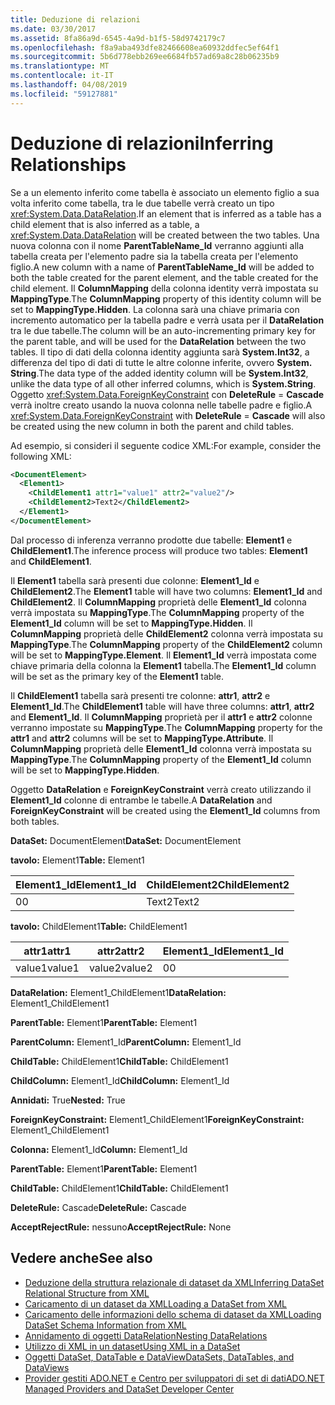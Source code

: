 ```yaml
---
title: Deduzione di relazioni
ms.date: 03/30/2017
ms.assetid: 8fa86a9d-6545-4a9d-b1f5-58d9742179c7
ms.openlocfilehash: f8a9aba493dfe82466608ea60932ddfec5ef64f1
ms.sourcegitcommit: 5b6d778ebb269ee6684fb57ad69a8c28b06235b9
ms.translationtype: MT
ms.contentlocale: it-IT
ms.lasthandoff: 04/08/2019
ms.locfileid: "59127881"
---
```

# <a name="inferring-relationships"></a><span data-ttu-id="28431-102">Deduzione di relazioni</span><span class="sxs-lookup"><span data-stu-id="28431-102">Inferring Relationships</span></span>
<span data-ttu-id="28431-103">Se a un elemento inferito come tabella è associato un elemento figlio a sua volta inferito come tabella, tra le due tabelle verrà creato un tipo <xref:System.Data.DataRelation>.</span><span class="sxs-lookup"><span data-stu-id="28431-103">If an element that is inferred as a table has a child element that is also inferred as a table, a <xref:System.Data.DataRelation> will be created between the two tables.</span></span> <span data-ttu-id="28431-104">Una nuova colonna con il nome **ParentTableName_Id** verranno aggiunti alla tabella creata per l'elemento padre sia la tabella creata per l'elemento figlio.</span><span class="sxs-lookup"><span data-stu-id="28431-104">A new column with a name of **ParentTableName_Id** will be added to both the table created for the parent element, and the table created for the child element.</span></span> <span data-ttu-id="28431-105">Il **ColumnMapping** della colonna identity verrà impostata su **MappingType**.</span><span class="sxs-lookup"><span data-stu-id="28431-105">The **ColumnMapping** property of this identity column will be set to **MappingType.Hidden**.</span></span> <span data-ttu-id="28431-106">La colonna sarà una chiave primaria con incremento automatico per la tabella padre e verrà usata per il **DataRelation** tra le due tabelle.</span><span class="sxs-lookup"><span data-stu-id="28431-106">The column will be an auto-incrementing primary key for the parent table, and will be used for the **DataRelation** between the two tables.</span></span> <span data-ttu-id="28431-107">Il tipo di dati della colonna identity aggiunta sarà **System.Int32**, a differenza del tipo di dati di tutte le altre colonne inferite, ovvero **System. String**.</span><span class="sxs-lookup"><span data-stu-id="28431-107">The data type of the added identity column will be **System.Int32**, unlike the data type of all other inferred columns, which is **System.String**.</span></span> <span data-ttu-id="28431-108">Oggetto <xref:System.Data.ForeignKeyConstraint> con **DeleteRule** = **Cascade** verrà inoltre creato usando la nuova colonna nelle tabelle padre e figlio.</span><span class="sxs-lookup"><span data-stu-id="28431-108">A <xref:System.Data.ForeignKeyConstraint> with **DeleteRule** = **Cascade** will also be created using the new column in both the parent and child tables.</span></span>  
  
 <span data-ttu-id="28431-109">Ad esempio, si consideri il seguente codice XML:</span><span class="sxs-lookup"><span data-stu-id="28431-109">For example, consider the following XML:</span></span>  
  
```xml  
<DocumentElement>  
  <Element1>  
    <ChildElement1 attr1="value1" attr2="value2"/>  
    <ChildElement2>Text2</ChildElement2>  
  </Element1>  
</DocumentElement>  
```  
  
 <span data-ttu-id="28431-110">Dal processo di inferenza verranno prodotte due tabelle: **Element1** e **ChildElement1**.</span><span class="sxs-lookup"><span data-stu-id="28431-110">The inference process will produce two tables: **Element1** and **ChildElement1**.</span></span>  
  
 <span data-ttu-id="28431-111">Il **Element1** tabella sarà presenti due colonne: **Element1_Id** e **ChildElement2**.</span><span class="sxs-lookup"><span data-stu-id="28431-111">The **Element1** table will have two columns: **Element1_Id** and **ChildElement2**.</span></span> <span data-ttu-id="28431-112">Il **ColumnMapping** proprietà delle **Element1_Id** colonna verrà impostata su **MappingType**.</span><span class="sxs-lookup"><span data-stu-id="28431-112">The **ColumnMapping** property of the **Element1_Id** column will be set to **MappingType.Hidden**.</span></span> <span data-ttu-id="28431-113">Il **ColumnMapping** proprietà delle **ChildElement2** colonna verrà impostata su **MappingType**.</span><span class="sxs-lookup"><span data-stu-id="28431-113">The **ColumnMapping** property of the **ChildElement2** column will be set to **MappingType.Element**.</span></span> <span data-ttu-id="28431-114">Il **Element1_Id** verrà impostata come chiave primaria della colonna la **Element1** tabella.</span><span class="sxs-lookup"><span data-stu-id="28431-114">The **Element1_Id** column will be set as the primary key of the **Element1** table.</span></span>  
  
 <span data-ttu-id="28431-115">Il **ChildElement1** tabella sarà presenti tre colonne: **attr1**, **attr2** e **Element1_Id**.</span><span class="sxs-lookup"><span data-stu-id="28431-115">The **ChildElement1** table will have three columns: **attr1**, **attr2** and **Element1_Id**.</span></span> <span data-ttu-id="28431-116">Il **ColumnMapping** proprietà per il **attr1** e **attr2** colonne verranno impostate su **MappingType**.</span><span class="sxs-lookup"><span data-stu-id="28431-116">The **ColumnMapping** property for the **attr1** and **attr2** columns will be set to **MappingType.Attribute**.</span></span> <span data-ttu-id="28431-117">Il **ColumnMapping** proprietà delle **Element1_Id** colonna verrà impostata su **MappingType**.</span><span class="sxs-lookup"><span data-stu-id="28431-117">The **ColumnMapping** property of the **Element1_Id** column will be set to **MappingType.Hidden**.</span></span>  
  
 <span data-ttu-id="28431-118">Oggetto **DataRelation** e **ForeignKeyConstraint** verrà creato utilizzando il **Element1_Id** colonne di entrambe le tabelle.</span><span class="sxs-lookup"><span data-stu-id="28431-118">A **DataRelation** and **ForeignKeyConstraint** will be created using the **Element1_Id** columns from both tables.</span></span>  
  
 <span data-ttu-id="28431-119">**DataSet:** DocumentElement</span><span class="sxs-lookup"><span data-stu-id="28431-119">**DataSet:** DocumentElement</span></span>  
  
 <span data-ttu-id="28431-120">**tavolo:** Element1</span><span class="sxs-lookup"><span data-stu-id="28431-120">**Table:** Element1</span></span>  
  
|<span data-ttu-id="28431-121">Element1_Id</span><span class="sxs-lookup"><span data-stu-id="28431-121">Element1_Id</span></span>|<span data-ttu-id="28431-122">ChildElement2</span><span class="sxs-lookup"><span data-stu-id="28431-122">ChildElement2</span></span>|  
|------------------|-------------------|  
|<span data-ttu-id="28431-123">0</span><span class="sxs-lookup"><span data-stu-id="28431-123">0</span></span>|<span data-ttu-id="28431-124">Text2</span><span class="sxs-lookup"><span data-stu-id="28431-124">Text2</span></span>|  
  
 <span data-ttu-id="28431-125">**tavolo:** ChildElement1</span><span class="sxs-lookup"><span data-stu-id="28431-125">**Table:** ChildElement1</span></span>  
  
|<span data-ttu-id="28431-126">attr1</span><span class="sxs-lookup"><span data-stu-id="28431-126">attr1</span></span>|<span data-ttu-id="28431-127">attr2</span><span class="sxs-lookup"><span data-stu-id="28431-127">attr2</span></span>|<span data-ttu-id="28431-128">Element1_Id</span><span class="sxs-lookup"><span data-stu-id="28431-128">Element1_Id</span></span>|  
|-----------|-----------|------------------|  
|<span data-ttu-id="28431-129">value1</span><span class="sxs-lookup"><span data-stu-id="28431-129">value1</span></span>|<span data-ttu-id="28431-130">value2</span><span class="sxs-lookup"><span data-stu-id="28431-130">value2</span></span>|<span data-ttu-id="28431-131">0</span><span class="sxs-lookup"><span data-stu-id="28431-131">0</span></span>|  
  
 <span data-ttu-id="28431-132">**DataRelation:** Element1_ChildElement1</span><span class="sxs-lookup"><span data-stu-id="28431-132">**DataRelation:** Element1_ChildElement1</span></span>  
  
 <span data-ttu-id="28431-133">**ParentTable:** Element1</span><span class="sxs-lookup"><span data-stu-id="28431-133">**ParentTable:** Element1</span></span>  
  
 <span data-ttu-id="28431-134">**ParentColumn:** Element1_Id</span><span class="sxs-lookup"><span data-stu-id="28431-134">**ParentColumn:** Element1_Id</span></span>  
  
 <span data-ttu-id="28431-135">**ChildTable:** ChildElement1</span><span class="sxs-lookup"><span data-stu-id="28431-135">**ChildTable:** ChildElement1</span></span>  
  
 <span data-ttu-id="28431-136">**ChildColumn:** Element1_Id</span><span class="sxs-lookup"><span data-stu-id="28431-136">**ChildColumn:** Element1_Id</span></span>  
  
 <span data-ttu-id="28431-137">**Annidati:** True</span><span class="sxs-lookup"><span data-stu-id="28431-137">**Nested:** True</span></span>  
  
 <span data-ttu-id="28431-138">**ForeignKeyConstraint:** Element1_ChildElement1</span><span class="sxs-lookup"><span data-stu-id="28431-138">**ForeignKeyConstraint:** Element1_ChildElement1</span></span>  
  
 <span data-ttu-id="28431-139">**Colonna:** Element1_Id</span><span class="sxs-lookup"><span data-stu-id="28431-139">**Column:** Element1_Id</span></span>  
  
 <span data-ttu-id="28431-140">**ParentTable:** Element1</span><span class="sxs-lookup"><span data-stu-id="28431-140">**ParentTable:** Element1</span></span>  
  
 <span data-ttu-id="28431-141">**ChildTable:** ChildElement1</span><span class="sxs-lookup"><span data-stu-id="28431-141">**ChildTable:** ChildElement1</span></span>  
  
 <span data-ttu-id="28431-142">**DeleteRule:** Cascade</span><span class="sxs-lookup"><span data-stu-id="28431-142">**DeleteRule:** Cascade</span></span>  
  
 <span data-ttu-id="28431-143">**AcceptRejectRule:** nessuno</span><span class="sxs-lookup"><span data-stu-id="28431-143">**AcceptRejectRule:** None</span></span>  
  
## <a name="see-also"></a><span data-ttu-id="28431-144">Vedere anche</span><span class="sxs-lookup"><span data-stu-id="28431-144">See also</span></span>

- [<span data-ttu-id="28431-145">Deduzione della struttura relazionale di dataset da XML</span><span class="sxs-lookup"><span data-stu-id="28431-145">Inferring DataSet Relational Structure from XML</span></span>](../../../../../docs/framework/data/adonet/dataset-datatable-dataview/inferring-dataset-relational-structure-from-xml.md)
- [<span data-ttu-id="28431-146">Caricamento di un dataset da XML</span><span class="sxs-lookup"><span data-stu-id="28431-146">Loading a DataSet from XML</span></span>](../../../../../docs/framework/data/adonet/dataset-datatable-dataview/loading-a-dataset-from-xml.md)
- [<span data-ttu-id="28431-147">Caricamento delle informazioni dello schema di dataset da XML</span><span class="sxs-lookup"><span data-stu-id="28431-147">Loading DataSet Schema Information from XML</span></span>](../../../../../docs/framework/data/adonet/dataset-datatable-dataview/loading-dataset-schema-information-from-xml.md)
- [<span data-ttu-id="28431-148">Annidamento di oggetti DataRelation</span><span class="sxs-lookup"><span data-stu-id="28431-148">Nesting DataRelations</span></span>](../../../../../docs/framework/data/adonet/dataset-datatable-dataview/nesting-datarelations.md)
- [<span data-ttu-id="28431-149">Utilizzo di XML in un dataset</span><span class="sxs-lookup"><span data-stu-id="28431-149">Using XML in a DataSet</span></span>](../../../../../docs/framework/data/adonet/dataset-datatable-dataview/using-xml-in-a-dataset.md)
- [<span data-ttu-id="28431-150">Oggetti DataSet, DataTable e DataView</span><span class="sxs-lookup"><span data-stu-id="28431-150">DataSets, DataTables, and DataViews</span></span>](../../../../../docs/framework/data/adonet/dataset-datatable-dataview/index.md)
- [<span data-ttu-id="28431-151">Provider gestiti ADO.NET e Centro per sviluppatori di set di dati</span><span class="sxs-lookup"><span data-stu-id="28431-151">ADO.NET Managed Providers and DataSet Developer Center</span></span>](https://go.microsoft.com/fwlink/?LinkId=217917)
